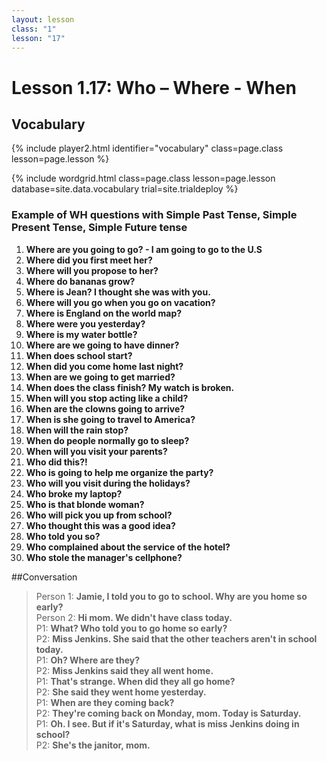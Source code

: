 ```yaml
---
layout: lesson
class: "1"
lesson: "17"
---
```



# Lesson 1.17: Who – Where - When


## Vocabulary 
{% include player2.html identifier="vocabulary" class=page.class lesson=page.lesson %}


{% include wordgrid.html 
		class=page.class 
		lesson=page.lesson 
		database=site.data.vocabulary 
		trial=site.trialdeploy %}




### Example of WH questions with Simple Past Tense, Simple Present Tense, Simple Future tense 
1. **Where are you going to go? - I am going to go to the U.S**
2. **Where did you first meet her?**
3. **Where will you propose to her?**
4. **Where do bananas grow?**
5. **Where is Jean? I thought she was with you.**
6. **Where will you go when you go on vacation?**
7. **Where is England on the world map?**
8. **Where were you yesterday?**
9. **Where is my water bottle?**
10. **Where are we going to have dinner?**
11. **When does school start?**
12. **When did you come home last night?**
13. **When are we going to get married?**
14. **When does the class finish? My watch is broken.**
15. **When will you stop acting like a child?**
16. **When are the clowns going to arrive?**
17. **When is she going to travel to America?**
18. **When will the rain stop?**
19. **When do people normally go to sleep?**
20. **When will you visit your parents?**
21. **Who did this?!**
22. **Who is going to help me organize the party?**
23. **Who will you visit during the holidays?**
24. **Who broke my laptop?**
25. **Who is that blonde woman?**
26. **Who will pick you up from school?**
27. **Who thought this was a good idea?**
28. **Who told you so?**
29. **Who complained about the service of the hotel?**
30. **Who stole the manager's cellphone?**


##Conversation

> Person 1: **Jamie, I told you to go to school. Why are you home so early?**  
> Person 2: **Hi mom. We didn't have class today.**  
> P1: **What? Who told you to go home so early?**  
> P2: **Miss Jenkins. She said that the other teachers aren't in school today.**  
> P1: **Oh? Where are they?**  
> P2: **Miss Jenkins said they all went home.**  
> P1: **That's strange. When did they all go home?**  
> P2: **She said they went home yesterday.**  
> P1: **When are they coming back?**  
> P2: **They're coming back on Monday, mom. Today is Saturday.**  
> P1: **Oh. I see. But if it's Saturday, what is miss Jenkins doing in school?**  
> P2: **She's the janitor, mom.**  